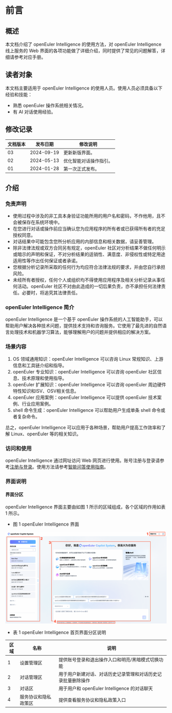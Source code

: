 # 前言

## 概述

本文档介绍了 openEuler Intelligence 的使用方法，对 openEuler Intelligence 线上服务的 Web 界面的各项功能做了详细介绍，同时提供了常见的问题解答，详细请参考对应手册。

## 读者对象

本文档主要适用于 openEuler Intelligence 的使用人员。使用人员必须具备以下经验和技能：

- 熟悉 openEuler 操作系统相关情况。
- 有 AI 对话使用经验。

## 修改记录

| 文档版本 | 发布日期     | 修改说明         |
|--------|------------|----------------|
| 03     | 2024-09-19 | 更新新版界面。 |
| 02     | 2024-05-13 | 优化智能对话操作指引。 |
| 01     | 2024-01-28 | 第一次正式发布。 |

## 介绍

### 免责声明

- 使用过程中涉及的非工具本身验证功能所用的用户名和密码，不作他用，且不会被保存在系统环境中。
- 在您进行对话或操作前应当确认您为应用程序的所有者或已获得所有者的充足授权同意。
- 对话结果中可能包含您所分析应用的内部信息和相关数据，请妥善管理。
- 除非法律法规或双方合同另有规定，openEuler 社区对分析结果不做任何明示或暗示的声明和保证，不对分析结果的适销性、满意度、非侵权性或特定用途适用性等作出任何保证或者承诺。
- 您根据分析记录所采取的任何行为均应符合法律法规的要求，并由您自行承担风险。
- 未经所有者授权，任何个人或组织均不得使用应用程序及相关分析记录从事任何活动。openEuler 社区不对由此造成的一切后果负责，亦不承担任何法律责任。必要时，将追究其法律责任。

### openEuler Intelligence 简介

openEuler Intelligence 是一个基于 openEuler 操作系统的人工智能助手，可以帮助用户解决各种技术问题，提供技术支持和咨询服务。它使用了最先进的自然语言处理技术和机器学习算法，能够理解用户的问题并提供相应的解决方案。

### 场景内容

1. OS 领域通用知识：openEuler Intelligence 可以咨询 Linux 常规知识、上游信息和工具链介绍和指导。
2. openEuler 专业知识：openEuler Intelligence 可以咨询 openEuler 社区信息、技术原理和使用指导。
3. openEuler 扩展知识：openEuler Intelligence 可以咨询 openEuler 周边硬件特性知识和ISV、OSV相关信息。
4. openEuler 应用案例：openEuler Intelligence 可以提供 openEuler 技术案例、行业应用案例。
5. shell 命令生成：openEuler Intelligence 可以帮助用户生成单条 shell 命令或者复杂命令。

总之，openEuler Intelligence 可以应用于各种场景，帮助用户提高工作效率和了解 Linux、openEuler 等的相关知识。

### 访问和使用

openEuler Intelligence 通过网址访问 Web 网页进行使用。账号注册与登录请参考[注册与登录](./registration_and_login.md)。使用方法请参考[智能问答使用指南](./qa_guide.md)。

### 界面说明

#### 界面分区

openEuler Intelligence 界面主要由如图 1 所示的区域组成，各个区域的作用如表 1 所示。

- 图 1 openEuler Intelligence 界面

![openEuler Intelligence 界面](./pictures/main-page-sections.png)

- 表 1 openEuler Intelligence 首页界面分区说明

| 区域 | 名称       | 说明                                                            |
|-----|------------|----------------------------------------------------------------|
| 1   | 设置管理区        | 提供账号登录和退出操作入口和明亮/黑暗模式切换功能                |
| 2   | 对话管理区       | 用于用户新建对话、对话历史记录管理和对话历史记录批量删除操作        |
| 3   | 对话区           | 用于用户和 openEuler Intelligence 的对话聊天               |
| 4   | 服务协议和隐私政策区 | 提供查看服务协议和隐私政策入口                               |
